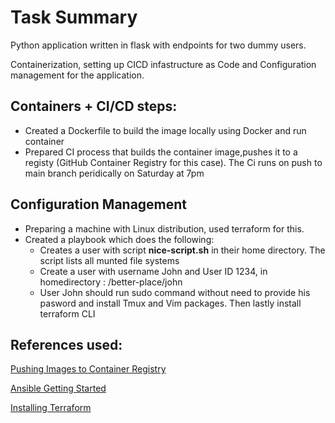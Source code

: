 # Task Summary
Python application written in flask with endpoints for two dummy users.

 Containerization, setting up CICD infastructure as Code and Configuration management for the application.

## Containers + CI/CD steps:

- Created a Dockerfile to build the image locally using Docker and run container
- Prepared CI process that builds the container image,pushes it to a registy (GitHub Container Registry for this case).
The Ci runs on push to main branch peridically on Saturday at 7pm

## Configuration Management
- Preparing a machine with Linux distribution, used terraform for this.
- Created a playbook which does the following:
  * Creates a user with script __nice-script.sh__ in their home directory. The script lists all munted file systems
  * Create a user with username John and User ID 1234, in homedirectory : /better-place/john
  * User John should run sudo command without need to provide his pasword and install Tmux and Vim packages. Then lastly install terraform CLI

## References used:
[Pushing Images to Container Registry](https://dev.to/willvelida/pushing-container-images-to-github-container-registry-with-github-actions-1m6b)

[Ansible Getting Started](https://www.youtube.com/results?search_query=getting+started+with+ansible+01)

[Installing Terraform](https://developer.hashicorp.com/terraform/downloads?ajs_aid=8edebcc0-620e-4d81-9f0e-029fa8433d7b&product_intent=terraform)
